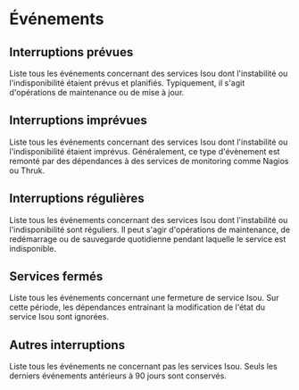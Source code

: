 # <span id="evenements"></span>Événements

## <span id="prevus"></span>Interruptions prévues
Liste tous les événements concernant des services Isou dont l'instabilité ou l'indisponibilité étaient prévus et planifiés. Typiquement, il s'agit d'opérations de maintenance ou de mise à jour.

## <span id="imprevus"></span>Interruptions imprévues
Liste tous les événements concernant des services Isou dont l'instabilité ou l'indisponibilité étaient imprévus. Généralement, ce type d'évènement est remonté par des dépendances à des services de monitoring comme Nagios ou Thruk.

## <span id="reguliers"></span>Interruptions régulières
Liste tous les événements concernant des services Isou dont l'instabilité ou l'indisponibilité sont réguliers. Il peut s'agir d'opérations de maintenance, de redémarrage ou de sauvegarde quotidienne pendant laquelle le service est indisponible.

## <span id="fermes"></span>Services fermés
Liste tous les événements concernant une fermeture de service Isou. Sur cette période, les dépendances entrainant la modification de l'état du service Isou sont ignorées.

## <span id="autres"></span>Autres interruptions
Liste tous les événements ne concernant pas les services Isou. Seuls les derniers événements antérieurs à 90 jours sont conservés.
